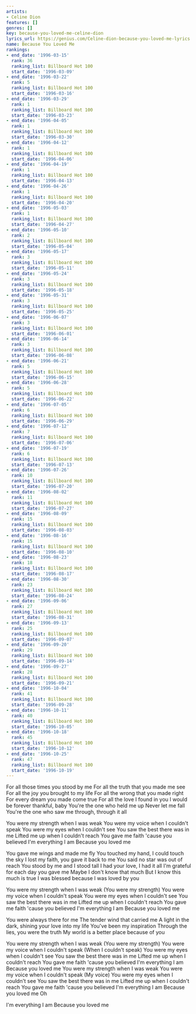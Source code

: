```yaml
---
artists:
- Celine Dion
features: []
genres: []
key: because-you-loved-me-celine-dion
lyrics_url: https://genius.com/Celine-dion-because-you-loved-me-lyrics
name: Because You Loved Me
rankings:
- end_date: '1996-03-15'
  rank: 36
  ranking_list: Billboard Hot 100
  start_date: '1996-03-09'
- end_date: '1996-03-22'
  rank: 5
  ranking_list: Billboard Hot 100
  start_date: '1996-03-16'
- end_date: '1996-03-29'
  rank: 1
  ranking_list: Billboard Hot 100
  start_date: '1996-03-23'
- end_date: '1996-04-05'
  rank: 1
  ranking_list: Billboard Hot 100
  start_date: '1996-03-30'
- end_date: '1996-04-12'
  rank: 1
  ranking_list: Billboard Hot 100
  start_date: '1996-04-06'
- end_date: '1996-04-19'
  rank: 1
  ranking_list: Billboard Hot 100
  start_date: '1996-04-13'
- end_date: '1996-04-26'
  rank: 1
  ranking_list: Billboard Hot 100
  start_date: '1996-04-20'
- end_date: '1996-05-03'
  rank: 1
  ranking_list: Billboard Hot 100
  start_date: '1996-04-27'
- end_date: '1996-05-10'
  rank: 2
  ranking_list: Billboard Hot 100
  start_date: '1996-05-04'
- end_date: '1996-05-17'
  rank: 3
  ranking_list: Billboard Hot 100
  start_date: '1996-05-11'
- end_date: '1996-05-24'
  rank: 3
  ranking_list: Billboard Hot 100
  start_date: '1996-05-18'
- end_date: '1996-05-31'
  rank: 3
  ranking_list: Billboard Hot 100
  start_date: '1996-05-25'
- end_date: '1996-06-07'
  rank: 3
  ranking_list: Billboard Hot 100
  start_date: '1996-06-01'
- end_date: '1996-06-14'
  rank: 3
  ranking_list: Billboard Hot 100
  start_date: '1996-06-08'
- end_date: '1996-06-21'
  rank: 5
  ranking_list: Billboard Hot 100
  start_date: '1996-06-15'
- end_date: '1996-06-28'
  rank: 5
  ranking_list: Billboard Hot 100
  start_date: '1996-06-22'
- end_date: '1996-07-05'
  rank: 6
  ranking_list: Billboard Hot 100
  start_date: '1996-06-29'
- end_date: '1996-07-12'
  rank: 7
  ranking_list: Billboard Hot 100
  start_date: '1996-07-06'
- end_date: '1996-07-19'
  rank: 6
  ranking_list: Billboard Hot 100
  start_date: '1996-07-13'
- end_date: '1996-07-26'
  rank: 10
  ranking_list: Billboard Hot 100
  start_date: '1996-07-20'
- end_date: '1996-08-02'
  rank: 11
  ranking_list: Billboard Hot 100
  start_date: '1996-07-27'
- end_date: '1996-08-09'
  rank: 15
  ranking_list: Billboard Hot 100
  start_date: '1996-08-03'
- end_date: '1996-08-16'
  rank: 15
  ranking_list: Billboard Hot 100
  start_date: '1996-08-10'
- end_date: '1996-08-23'
  rank: 18
  ranking_list: Billboard Hot 100
  start_date: '1996-08-17'
- end_date: '1996-08-30'
  rank: 23
  ranking_list: Billboard Hot 100
  start_date: '1996-08-24'
- end_date: '1996-09-06'
  rank: 27
  ranking_list: Billboard Hot 100
  start_date: '1996-08-31'
- end_date: '1996-09-13'
  rank: 25
  ranking_list: Billboard Hot 100
  start_date: '1996-09-07'
- end_date: '1996-09-20'
  rank: 29
  ranking_list: Billboard Hot 100
  start_date: '1996-09-14'
- end_date: '1996-09-27'
  rank: 28
  ranking_list: Billboard Hot 100
  start_date: '1996-09-21'
- end_date: '1996-10-04'
  rank: 41
  ranking_list: Billboard Hot 100
  start_date: '1996-09-28'
- end_date: '1996-10-11'
  rank: 40
  ranking_list: Billboard Hot 100
  start_date: '1996-10-05'
- end_date: '1996-10-18'
  rank: 45
  ranking_list: Billboard Hot 100
  start_date: '1996-10-12'
- end_date: '1996-10-25'
  rank: 47
  ranking_list: Billboard Hot 100
  start_date: '1996-10-19'
---
```

For all those times you stood by me
For all the truth that you made me see
For all the joy you brought to my life
For all the wrong that you made right
For every dream you made come true
For all the love I found in you
I would be forever thankful, baby
You're the one who held me up
Never let me fall
You're the one who saw me through, through it all


You were my strength when I was weak
You were my voice when I couldn't speak
You were my eyes when I couldn't see
You saw the best there was in me
Lifted me up when I couldn't reach
You gave me faith 'cause you believed
I'm everything I am
Because you loved me


You gave me wings and made me fly
You touched my hand, I could touch the sky
I lost my faith, you gave it back to me
You said no star was out of reach
You stood by me and I stood tall
I had your love, I had it all
I'm grateful for each day you gave me
Maybe I don't know that much
But I know this much is true
I was blessed because I was loved by you


You were my strength when I was weak (You were my strength)
You were my voice when I couldn't speak
You were my eyes when I couldn't see
You saw the best there was in me
Lifted me up when I couldn't reach
You gave me faith 'cause you believed
I'm everything I am
Because you loved me


You were always there for me
The tender wind that carried me
A light in the dark, shining your love into my life
You've been my inspiration
Through the lies, you were the truth
My world is a better place because of you


You were my strength when I was weak (You were my strength)
You were my voice when I couldn't speak (When I couldn't speak)
You were my eyes when I couldn't see
You saw the best there was in me
Lifted me up when I couldn't reach
You gave me faith 'cause you believed
I'm everything I am
Because you loved me
You were my strength when I was weak
You were my voice when I couldn't speak (My voice)
You were my eyes when I couldn't see
You saw the best there was in me
Lifted me up when I couldn't reach
You gave me faith 'cause you believed
I'm everything I am
Because you loved me
Oh


I'm everything I am
Because you loved me
